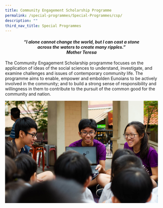 ```yaml
---
title: Community Engagement Scholarship Programme
permalink: /special-programmes/Special-Programmes/csp/
description: ""
third_nav_title: Special Programmes
---
```



<center><h4><em>“I alone cannot change the world, but I can cast a stone<br>across the waters to create many ripples.”<br><b>Mother Teresa</b></em></h4></center>

The Community Engagement Scholarship programme focuses on the application of ideas of the social sciences to understand, investigate, and examine challenges and issues of contemporary community life. The programme aims to enable, empower and embolden Eunoians to be actively involved in the community; and to build a strong sense of responsibility and willingness in them to contribute to the pursuit of the common good for the community and nation.

![](/images/CSP_1.jpeg)